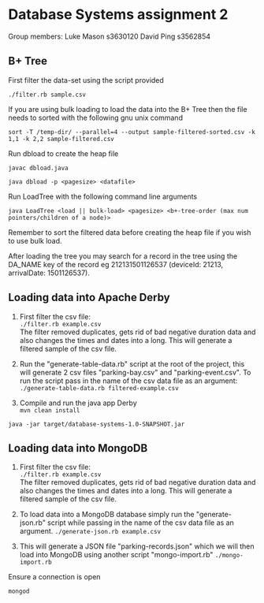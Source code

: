 # Database Systems assignment 2

Group members:
Luke Mason s3630120
David Ping s3562854

## B+ Tree

First filter the data-set using the script provided

``./filter.rb sample.csv``

If you are using bulk loading to load the data into the B+ Tree then the file needs to sorted with the following gnu unix command

``sort -T /temp-dir/ --parallel=4 --output sample-filtered-sorted.csv -k 1,1 -k 2,2 sample-filtered.csv``

Run dbload to create the heap file

``javac dbload.java``

``java dbload -p <pagesize> <datafile>``

Run LoadTree with the following command line arguments

``java LoadTree <load || bulk-load> <pagesize> <b+-tree-order (max num pointers/children of a node)>``

Remember to sort the filtered data before creating the heap file if you wish to use bulk load.

After loading the tree you may search for a record in the tree using the DA_NAME key of the record eg 212131501126537 (deviceId: 21213, arrivalDate: 1501126537).



## Loading data into Apache Derby

1. First filter the csv file: \
``./filter.rb example.csv``\
The filter removed duplicates, gets rid of bad negative duration data and also changes the times and dates into a long.
This will generate a filtered sample of the csv file.

2. Run the "generate-table-data.rb" script at the root of the project, this will generate 2 csv files "parking-bay.csv" and "parking-event.csv".
To run the script pass in the name of the csv data file as an argument: \
``./generate-table-data.rb filtered-example.csv``

3. Compile and run the java app Derby\
``mvn clean install``

``java -jar target/database-systems-1.0-SNAPSHOT.jar``

## Loading data into MongoDB
1. First filter the csv file: \
``./filter.rb example.csv``\
The filter removed duplicates, gets rid of bad negative duration data and also changes the times and dates into a long.
This will generate a filtered sample of the csv file.

2. To load data into a MongoDB database simply run the "generate-json.rb" script while passing in the name of the csv data file as an argument.
``./generate-json.rb example.csv``

3. This will generate a JSON file "parking-records.json" which we will then load into MongoDB using another script "mongo-import.rb"
``./mongo-import.rb``

Ensure a connection is open

``mongod``
